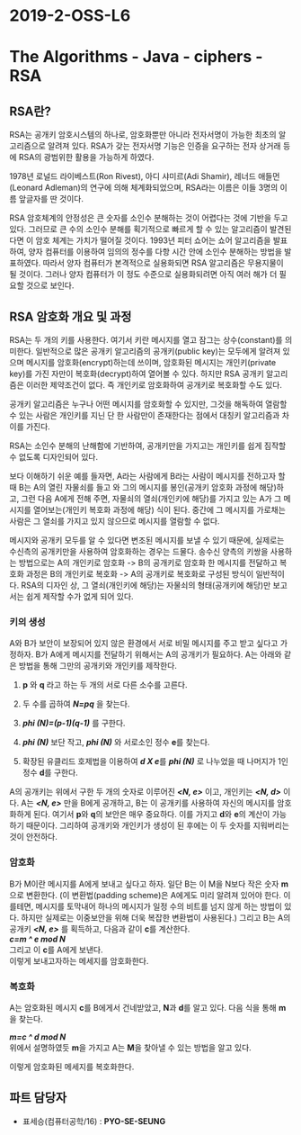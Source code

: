 # 2019-2-OSS-L6
# The Algorithms - Java - ciphers - RSA

## RSA란?
RSA는 공개키 암호시스템의 하나로, 암호화뿐만 아니라 전자서명이 가능한 최초의 알고리즘으로 알려져 있다. RSA가 갖는 전자서명 기능은 인증을 요구하는 전자 상거래 등에 RSA의 광범위한 활용을 가능하게 하였다.

1978년 로널드 라이베스트(Ron Rivest), 아디 샤미르(Adi Shamir), 레너드 애들먼(Leonard Adleman)의 연구에 의해 체계화되었으며, RSA라는 이름은 이들 3명의 이름 앞글자를 딴 것이다.

RSA 암호체계의 안정성은 큰 숫자를 소인수 분해하는 것이 어렵다는 것에 기반을 두고 있다. 그러므로 큰 수의 소인수 분해를 획기적으로 빠르게 할 수 있는 알고리즘이 발견된다면 이 암호 체계는 가치가 떨어질 것이다. 1993년 피터 쇼어는 쇼어 알고리즘을 발표하여, 양자 컴퓨터를 이용하여 임의의 정수를 다항 시간 안에 소인수 분해하는 방법을 발표하였다. 따라서 양자 컴퓨터가 본격적으로 실용화되면 RSA 알고리즘은 무용지물이 될 것이다. 그러나 양자 컴퓨터가 이 정도 수준으로 실용화되려면 아직 여러 해가 더 필요할 것으로 보인다.

## RSA 암호화 개요 및 과정
RSA는 두 개의 키를 사용한다. 여기서 키란 메시지를 열고 잠그는 상수(constant)를 의미한다. 일반적으로 많은 공개키 알고리즘의 공개키(public key)는 모두에게 알려져 있으며 메시지를 암호화(encrypt)하는데 쓰이며, 암호화된 메시지는 개인키(private key)를 가진 자만이 복호화(decrypt)하여 열어볼 수 있다. 하지만 RSA 공개키 알고리즘은 이러한 제약조건이 없다. 즉 개인키로 암호화하여 공개키로 복호화할 수도 있다.

공개키 알고리즘은 누구나 어떤 메시지를 암호화할 수 있지만, 그것을 해독하여 열람할 수 있는 사람은 개인키를 지닌 단 한 사람만이 존재한다는 점에서 대칭키 알고리즘과 차이를 가진다.

RSA는 소인수 분해의 난해함에 기반하여, 공개키만을 가지고는 개인키를 쉽게 짐작할 수 없도록 디자인되어 있다.

보다 이해하기 쉬운 예를 들자면, A라는 사람에게 B라는 사람이 메시지를 전하고자 할 때 B는 A의 열린 자물쇠를 들고 와 그의 메시지를 봉인(공개키 암호화 과정에 해당)하고, 그런 다음 A에게 전해 주면, 자물쇠의 열쇠(개인키에 해당)를 가지고 있는 A가 그 메시지를 열어보는(개인키 복호화 과정에 해당) 식이 된다. 중간에 그 메시지를 가로채는 사람은 그 열쇠를 가지고 있지 않으므로 메시지를 열람할 수 없다.

메시지와 공개키 모두를 알 수 있다면 변조된 메시지를 보낼 수 있기 때문에, 실제로는 수신측의 공개키만을 사용하여 암호화하는 경우는 드물다. 송수신 양측의 키쌍을 사용하는 방법으로는 A의 개인키로 암호화 -> B의 공개키로 암호화 한 메시지를 전달하고 복호화 과정은 B의 개인키로 복호화 -> A의 공개키로 복호화로 구성된 방식이 일반적이다. RSA의 디자인 상, 그 열쇠(개인키에 해당)는 자물쇠의 형태(공개키에 해당)만 보고서는 쉽게 제작할 수가 없게 되어 있다.

### 키의 생성
A와 B가 보안이 보장되어 있지 않은 환경에서 서로 비밀 메시지를 주고 받고 싶다고 가정하자. B가 A에게 메시지를 전달하기 위해서는 A의 공개키가 필요하다. A는 아래와 같은 방법을 통해 그만의 공개키와 개인키를 제작한다.

1. **p** 와 **q** 라고 하는 두 개의 서로 다른 소수를 고른다.

2. 두 수를 곱하여 ***N=pq*** 을 찾는다.
3. ***phi (N)=(p-1)(q-1)*** 를 구한다.
4. ***phi (N)*** 보단 작고, ***phi (N)*** 와 서로소인 정수 **e**를 찾는다.
5. 확장된 유클리드 호제법을 이용하여 ***d X e***를 ***phi (N)*** 로 나누었을 때 나머지가 1인 정수 **d**를 구한다.

A의 공개키는 위에서 구한 두 개의 숫자로 이루어진 ***<N, e>*** 이고, 개인키는 ***<N, d>*** 이다. A는 ***<N, e>*** 만을 B에게 공개하고, B는 이 공개키를 사용하여 자신의 메시지를 암호화하게 된다. 여기서 **p**와 **q**의 보안은 매우 중요하다. 이를 가지고 **d**와 **e**의 계산이 가능하기 때문이다. 그리하여 공개키와 개인키가 생성이 된 후에는 이 두 숫자를 지워버리는 것이 안전하다.

### 암호화
B가 M이란 메시지를 A에게 보내고 싶다고 하자. 일단 B는 이 M을 N보다 작은 숫자 **m**으로 변환한다. (이 변환법(padding scheme)은 A에게도 미리 알려져 있어야 한다. 이를테면, 메시지를 토막내어 하나의 메시지가 일정 수의 비트를 넘지 않게 하는 방법이 있다. 하지만 실제로는 이중보안을 위해 더욱 복잡한 변환법이 사용된다.) 그리고 B는 A의 공개키 ***<N, e>*** 를 획득하고, 다음과 같이 **c**를 계산한다.  
***c=m ^ e mod N***  
그리고 이 **c**를 A에게 보낸다.  
이렇게 보내고자하는 메세지를 암호화한다.

### 복호화
A는 암호화된 메시지 **c**를 B에게서 건네받았고, **N**과 **d**를 알고 있다. 다음 식을 통해 **m**을 찾는다.
  
***m=c ^ d mod N***  
위에서 설명하였듯 **m**을 가지고 A는 **M**을 찾아낼 수 있는 방법을 알고 있다.  

이렇게 암호화된 메세지를 복호화한다.

## 파트 담당자
- 표세승(컴퓨터공학/16) : **PYO-SE-SEUNG**  
